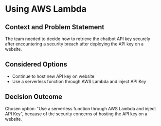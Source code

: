 # Using AWS Lambda

## Context and Problem Statement

The team needed to decide how to retrieve the chatbot API key securely after encountering a security breach after deploying the API key on a website.

## Considered Options

* Continue to host new API key on website
* Use a serverless function through AWS Lambda and inject API Key

## Decision Outcome

Chosen option: "Use a serverless function through AWS Lambda and inject API Key", because of the security concerns of hosting the API key on a website.
